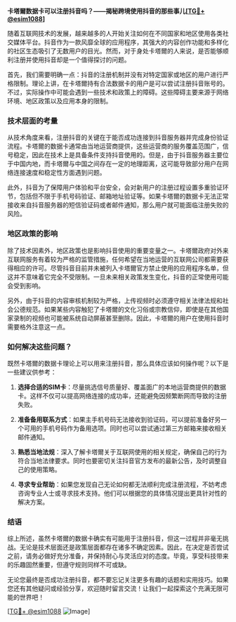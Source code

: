 **卡塔爾数据卡可以注册抖音吗？——揭秘跨境使用抖音的那些事儿[[TG💪+ @esim1088](https://t.me/s/esim1088)]**

随着互联网技术的发展，越来越多的人开始关注如何在不同国家和地区使用各类社交媒体平台。抖音作为一款风靡全球的应用程序，其强大的内容创作功能和多样化的社区生态吸引了无数用户的目光。然而，对于身处卡塔爾的人来说，是否能够顺利注册并使用抖音却是一个值得探讨的问题。

首先，我们需要明确一点：抖音的注册机制并没有对特定国家或地区的用户进行严格限制。理论上讲，在卡塔爾持有合法数据卡的用户是可以尝试注册抖音账号的。不过，实际操作中可能会遇到一些技术和政策上的障碍。这些障碍主要来源于网络环境、地区政策以及应用本身的限制。

### 技术层面的考量

从技术角度来看，注册抖音的关键在于能否成功连接到抖音服务器并完成身份验证流程。卡塔爾的数据卡通常由当地运营商提供，这些运营商的服务覆盖范围广，信号稳定，因此在技术上是具备条件支持抖音使用的。但是，由于抖音服务器主要位于中国内地，而卡塔爾与中国之间存在一定的地理距离，这可能导致部分用户在网络连接速度和稳定性方面遇到问题。

此外，抖音为了保障用户体验和平台安全，会对新用户的注册过程设置多重验证环节，包括但不限于手机号码验证、邮箱地址验证等。如果卡塔爾的数据卡无法正常接收来自抖音服务器的短信验证码或者邮件通知，那么用户就可能面临注册失败的风险。

### 地区政策的影响

除了技术因素外，地区政策也是影响抖音使用的重要变量之一。卡塔爾政府对外来互联网服务有着较为严格的监管措施，任何希望在当地运营的互联网公司都需要获得相应的许可。尽管抖音目前并未被列入卡塔爾官方禁止使用的应用程序名单，但这并不意味着它完全不受限制。一旦未来相关政策发生变化，抖音的正常使用可能会受到影响。

另外，由于抖音的内容审核机制较为严格，上传视频时必须遵守相关法律法规和社会公德规范。如果某些内容触犯了卡塔爾的文化习俗或宗教信仰，即使是在其他国家录制的视频也可能被系统自动屏蔽甚至删除。因此，卡塔爾的用户在使用抖音时需要格外注意这一点。

### 如何解决这些问题？

既然卡塔爾的数据卡理论上可以用来注册抖音，那么具体应该如何操作呢？以下是一些建议供参考：

1. **选择合适的SIM卡**：尽量挑选信号质量好、覆盖面广的本地运营商提供的数据卡。这样不仅可以提高网络连接的成功率，还能避免因频繁断网而导致的注册失败。

2. **准备备用联系方式**：如果主手机号码无法接收到验证码，可以提前准备好另一个可用的手机号码作为备用选项。同时也可以尝试通过第三方邮箱来接收相关邮件通知。

3. **熟悉当地法规**：深入了解卡塔爾关于互联网使用的相关规定，确保自己的行为符合当地法律要求。同时也要密切关注抖音官方发布的最新公告，及时调整自己的使用策略。

4. **寻求专业帮助**：如果您发现自己无论如何都无法顺利完成注册流程，不妨考虑咨询专业人士或寻求技术支持。他们可以根据您的具体情况提出更具针对性的解决方案。

### 结语

综上所述，虽然卡塔爾的数据卡确实有可能用于注册抖音，但这一过程并非毫无挑战。无论是技术层面还是政策层面都存在诸多不确定因素。因此，在决定是否尝试之前，请务必做好充分准备，并保持耐心与灵活应对的态度。毕竟，享受科技带来的乐趣固然重要，但遵守规则同样不可或缺。

无论您最终是否成功注册抖音，都不要忘记关注更多有趣的话题和实用技巧。如果您还有其他疑问或经验分享，欢迎随时留言交流！让我们一起探索这个充满无限可能的世界吧！

[[TG💪+ @esim1088](https://t.me/s/esim1088) ![Image](https://i.postimg.cc/4NQfJmqS/Snipaste-2025-05-13-00-14-12.png)]